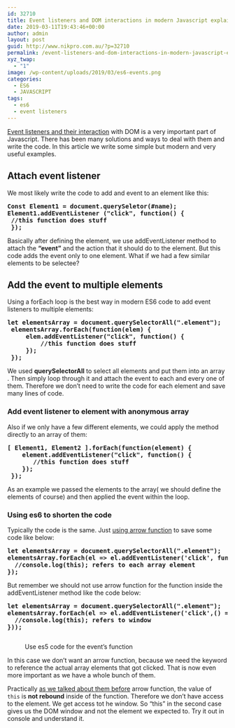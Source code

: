 ```yaml
---
id: 32710
title: Event listeners and DOM interactions in modern Javascript explained with examples
date: 2019-03-11T19:43:46+00:00
author: admin
layout: post
guid: http://www.nikpro.com.au/?p=32710
permalink: /event-listeners-and-dom-interactions-in-modern-javascript-explained-with-examples/
xyz_twap:
  - "1"
image: /wp-content/uploads/2019/03/es6-events.png
categories:
  - ES6
  - JAVASCRIPT
tags:
  - es6
  - event listeners
---
```

[Event listeners and their interaction](http://www.nikpro.com.au/event-handlers-and-event-listeners-in-javascript-part-2/) with DOM is a very important part of Javascript. There has been many solutions and ways to deal with them and write the code. In this article we write some simple but modern and very useful examples.

## Attach event listener

We most likely write the code to add and event to an element like this:

<pre class="wp-block-preformatted"><strong>Const Element1 = document.querySeletor(#name);<br />Element1.addEventListener ("click", function() {<br /> //this function does stuff <br /> });</strong></pre>

Basically after defining the element, we use addEventListener method to attach the **&#8220;event&#8221;** and the action that it should do to the element. But this code adds the event only to one element. What if we had a few similar elements to be selectee? 

## Add the event to multiple elements

Using a forEach loop is the best way in modern ES6 code to add event listeners to multiple elements:

<pre class="wp-block-preformatted"><strong>let elementsArray = document.querySelectorAll(".element");<br /> elementsArray.forEach(function(elem) {<br />     elem.addEventListener("click", function() {<br />         //this function does stuff<br />     });<br /> });</strong></pre>

We used **querySelectorAll** to select all elements and put them into an array . Then simply loop through it and attach the event to each and every one of them. Therefore we don&#8217;t need to write the code for each element and save many lines of code.

### Add event listener to element with anonymous array

Also if we only have a few different elements, we could apply the method directly to an array of them:

<pre class="wp-block-preformatted"><strong>[ Element1, Element2 ].forEach(function(element) {<br />    element.addEventListener("click", function() {<br />       //this function does stuff<br />    });<br /> });</strong></pre>

As an example we passed the elements to the array( we should define the elements of course) and then applied the event within the loop.

### Using es6 to shorten the code

Typically the code is the same. Just [using arrow function](http://www.nikpro.com.au/some-arrow-function-benefits-with-examples-explained/) to save some code like below:

<pre class="wp-block-preformatted"><strong>let elementsArray = document.querySelectorAll(".element");<br />elementsArray.forEach(el => el.addEventListener('click', function(){<br />  //console.log(this); refers to each array element<br />});</strong></pre>

But remember we should not use arrow function for the function inside the addEventListener method like the code below:

<pre class="wp-block-preformatted"><strong>let elementsArray = document.querySelectorAll(".element");<br />elementsArray.forEach(el => el.addEventListener('click',() => {<br />  //console.log(this); refers to window<br />}));</strong></pre><figure class="wp-block-image">

<img src="http://www.nikpro.com.au/wp-content/uploads/2019/03/es5.jpg" alt="" class="wp-image-32711" srcset="http://testgatsby.local/wp-content/uploads/2019/03/es5.jpg 638w, http://testgatsby.local/wp-content/uploads/2019/03/es5-300x169.jpg 300w" sizes="(max-width: 638px) 100vw, 638px" /> <figcaption>Use es5 code for the event&#8217;s function</figcaption></figure> 

In this case we don’t want an arrow function, because we need the keyword to reference the actual array elements that got clicked. That is now even more important as we have a whole bunch of them.

Practically [as we talked about them before](http://www.nikpro.com.au/how-arrow-functions-fixed-this-keyword-problem-in-es6/) arrow function, the value of `this` is **not rebound** inside of the function. Therefore we don&#8217;t have access to the element. We get access tot he window. So &#8220;this&#8221; in the second case gives us the DOM window and not the element we expected to. Try it out in console and understand it.